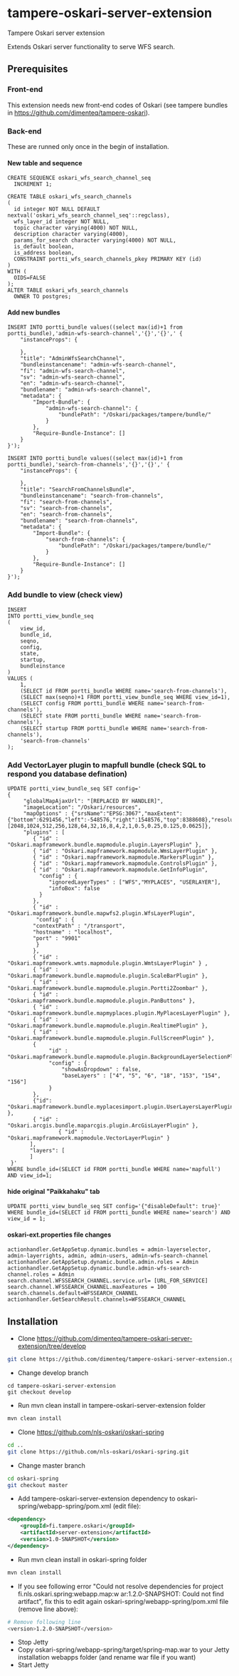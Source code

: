 # tampere-oskari-server-extension

Tampere Oskari server extension

Extends Oskari server functionality to serve WFS search.

## Prerequisites

### Front-end

This extension needs new front-end codes of Oskari (see tampere bundles in https://github.com/dimenteq/tampere-oskari).

### Back-end

These are runned only once in the begin of installation.

#### New table and sequence
```PLpgSQL
CREATE SEQUENCE oskari_wfs_search_channel_seq
  INCREMENT 1;
  
CREATE TABLE oskari_wfs_search_channels
(
  id integer NOT NULL DEFAULT nextval('oskari_wfs_search_channel_seq'::regclass),
  wfs_layer_id integer NOT NULL,
  topic character varying(4000) NOT NULL,
  description character varying(4000),
  params_for_search character varying(4000) NOT NULL,
  is_default boolean,
  is_address boolean,
  CONSTRAINT portti_wfs_search_channels_pkey PRIMARY KEY (id)
)
WITH (
  OIDS=FALSE
);
ALTER TABLE oskari_wfs_search_channels
  OWNER TO postgres;
```

#### Add new bundles
```PLpgSQL
INSERT INTO portti_bundle values((select max(id)+1 from portti_bundle),'admin-wfs-search-channel','{}','{}',' {
	"instanceProps": {
		
	},
	"title": "AdminWfsSearchChannel",
	"bundleinstancename": "admin-wfs-search-channel",
	"fi": "admin-wfs-search-channel",
	"sv": "admin-wfs-search-channel",
	"en": "admin-wfs-search-channel",
	"bundlename": "admin-wfs-search-channel",
	"metadata": {
		"Import-Bundle": {
			"admin-wfs-search-channel": {
				"bundlePath": "/Oskari/packages/tampere/bundle/"
			}
		},
		"Require-Bundle-Instance": []
	}
}');

INSERT INTO portti_bundle values((select max(id)+1 from portti_bundle),'search-from-channels','{}','{}',' {
	"instanceProps": {
		
	},
	"title": "SearchFromChannelsBundle",
	"bundleinstancename": "search-from-channels",
	"fi": "search-from-channels",
	"sv": "search-from-channels",
	"en": "search-from-channels",
	"bundlename": "search-from-channels",
	"metadata": {
		"Import-Bundle": {
			"search-from-channels": {
				"bundlePath": "/Oskari/packages/tampere/bundle/"
			}
		},
		"Require-Bundle-Instance": []
	}
}');
```

### Add bundle to view (check view)

```PLpgSQL
INSERT 
INTO portti_view_bundle_seq
(
	view_id,
	bundle_id,
	seqno,
	config,
	state,
	startup,
	bundleinstance
)
VALUES (
	1,
	(SELECT id FROM portti_bundle WHERE name='search-from-channels'),
	(SELECT max(seqno)+1 FROM portti_view_bundle_seq WHERE view_id=1),
	(SELECT config FROM portti_bundle WHERE name='search-from-channels'),
	(SELECT state FROM portti_bundle WHERE name='search-from-channels'),
	(SELECT startup FROM portti_bundle WHERE name='search-from-channels'),
	'search-from-channels'
);
```

### Add VectorLayer plugin to mapfull bundle (check SQL to respond you database defination)
```PLpgSQL
UPDATE portti_view_bundle_seq SET config='
{ 
     "globalMapAjaxUrl": "[REPLACED BY HANDLER]", 
     "imageLocation": "/Oskari/resources", 
     "mapOptions" : {"srsName":"EPSG:3067","maxExtent":{"bottom":6291456,"left":-548576,"right":1548576,"top":8388608},"resolutions":[2048,1024,512,256,128,64,32,16,8,4,2,1,0.5,0.25,0.125,0.0625]}, 
     "plugins" : [ 
        { "id" : "Oskari.mapframework.bundle.mapmodule.plugin.LayersPlugin" }, 
        { "id" : "Oskari.mapframework.mapmodule.WmsLayerPlugin" }, 
        { "id" : "Oskari.mapframework.mapmodule.MarkersPlugin" }, 
        { "id" : "Oskari.mapframework.mapmodule.ControlsPlugin" }, 
        { "id" : "Oskari.mapframework.mapmodule.GetInfoPlugin", 
          "config" : {  
             "ignoredLayerTypes" : ["WFS","MYPLACES", "USERLAYER"], 
             "infoBox": false  
          } 
        }, 
        { "id" : "Oskari.mapframework.bundle.mapwfs2.plugin.WfsLayerPlugin",  
         "config" : {
		"contextPath" : "/transport",
		"hostname" : "localhost",
		"port" : "9901"
         } 
        }, 
        { "id" : "Oskari.mapframework.wmts.mapmodule.plugin.WmtsLayerPlugin" } , 
        { "id" : "Oskari.mapframework.bundle.mapmodule.plugin.ScaleBarPlugin" }, 
        { "id" : "Oskari.mapframework.bundle.mapmodule.plugin.Portti2Zoombar" }, 
        { "id" : "Oskari.mapframework.bundle.mapmodule.plugin.PanButtons" }, 
        { "id" : "Oskari.mapframework.bundle.mapmyplaces.plugin.MyPlacesLayerPlugin" }, 
        { "id" : "Oskari.mapframework.bundle.mapmodule.plugin.RealtimePlugin" }, 
        { "id" : "Oskari.mapframework.bundle.mapmodule.plugin.FullScreenPlugin" }, 
        { 
             "id" : "Oskari.mapframework.bundle.mapmodule.plugin.BackgroundLayerSelectionPlugin", 
             "config" : { 
                 "showAsDropdown" : false, 
                 "baseLayers" : ["4", "5", "6", "18", "153", "154", "156"] 
             } 
        }, 
        {"id": "Oskari.mapframework.bundle.myplacesimport.plugin.UserLayersLayerPlugin" }, 
        { "id" : "Oskari.arcgis.bundle.maparcgis.plugin.ArcGisLayerPlugin" },
				{ "id" : "Oskari.mapframework.mapmodule.VectorLayerPlugin" }
       ], 
       "layers": [ 
       ] 
 }'
WHERE bundle_id=(SELECT id FROM portti_bundle WHERE name='mapfull') AND view_id=1;
```

#### hide original "Paikkahaku" tab
```PLpgSQL
UPDATE portti_view_bundle_seq SET config='{"disableDefault": true}'  WHERE bundle_id=(SELECT id FROM portti_bundle WHERE name='search') AND view_id = 1;
```

#### oskari-ext.properties file changes

```Shell
actionhandler.GetAppSetup.dynamic.bundles = admin-layerselector, admin-layerrights, admin, admin-users, admin-wfs-search-channel
actionhandler.GetAppSetup.dynamic.bundle.admin.roles = Admin
actionhandler.GetAppSetup.dynamic.bundle.admin-wfs-search-channel.roles = Admin
search.channel.WFSSEARCH_CHANNEL.service.url= [URL_FOR_SERVICE]
search.channel.WFSSEARCH_CHANNEL.maxFeatures = 100
search.channels.default=WFSSEARCH_CHANNEL
actionhandler.GetSearchResult.channels=WFSSEARCH_CHANNEL
```

## Installation

* Clone https://github.com/dimenteq/tampere-oskari-server-extension/tree/develop
```Bash
git clone https://github.com/dimenteq/tampere-oskari-server-extension.git
```
* Change develop branch
```
cd tampere-oskari-server-extension
git checkout develop
```
* Run mvn clean install in tampere-oskari-server-extension folder
```Bash
mvn clean install
```
* Clone https://github.com/nls-oskari/oskari-spring
```Bash
cd ..
git clone https://github.com/nls-oskari/oskari-spring.git
```
* Change master branch
```Bash
cd oskari-spring
git checkout master
```
* Add tampere-oskari-server-extension dependency to oskari-spring/webapp-spring/pom.xml (edit file): 
```Xml
<dependency>
    <groupId>fi.tampere.oskari</groupId>
    <artifactId>server-extension</artifactId>
    <version>1.0-SNAPSHOT</version>
</dependency>
```
* Run mvn clean install in oskari-spring folder
```Bash
mvn clean install
```
* If you see following error "Could not resolve dependencies for project fi.nls.oskari.spring:webapp.map:w
ar:1.2.0-SNAPSHOT: Could not find artifact", fix this to edit again oskari-spring/webapp-spring/pom.xml file (remove line above):
```Bash
# Remove following line
<version>1.2.0-SNAPSHOT</version>
```
* Stop Jetty
* Copy oskari-spring/webapp-spring/target/spring-map.war to your Jetty installation webapps folder (and rename war file if you want)
* Start Jetty
